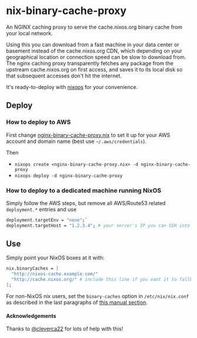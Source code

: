 # nix-binary-cache-proxy

An NGINX caching proxy to serve the cache.nixos.org binary cache from your local network.

Using this you can download from a fast machine in your data center or basement instead of the cache.nixos.org CDN, which depending on your geographical location or connection speed can be slow to download from.
The nginx caching proxy transparently fetches any package from the upstream cache.nixos.org on first access, and saves it to its local disk so that subsequent accesses don't hit the internet.

It's ready-to-deploy with [nixops](https://nixos.org/nixops) for your convenience.

## Deploy

### How to deploy to AWS

First change [nginx-binary-cache-proxy.nix](nginx-binary-cache-proxy.nix) to set it up for your AWS account and domain name (best use `~/.aws/credentials`).

Then

* `nixops create <nginx-binary-cache-proxy.nix> -d nginx-binary-cache-proxy`
* `nixops deploy -d nginx-binary-cache-proxy`

### How to deploy to a dedicated machine running NixOS

Simply follow the AWS steps, but remove all AWS/Route53 related `deployment.*` entries and use

```nix
deployment.targetEnv = "none";`
deployment.targetHost = "1.2.3.4"; # your server's IP you can SSH into
```

## Use

Simply point your NixOS boxes at it with:

```nix
nix.binaryCaches = [
  "http://nixos-cache.example.com/"
  "http://cache.nixos.org/" # include this line if you want it to fallback to upstream if your cache is down
];
```

For non-NixOS nix users, set the `binary-caches` option in `/etc/nix/nix.conf` as described in the last paragraphs of [this manual section](https://nixos.org/nix/manual/#ssec-binary-cache-substituter).


#### Acknowledgements

Thanks to [@cleverca22](https://github.com/cleverca22/) for lots of help with this!
